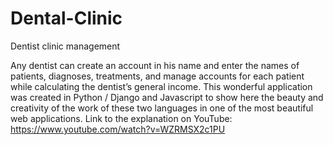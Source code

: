 # Dental-Clinic
Dentist clinic management


Any dentist can create an account in his name and enter the names of patients, diagnoses, treatments, and manage accounts for each patient while calculating the dentist’s general income.
This wonderful application was created in Python / Django and Javascript to show here the beauty and creativity of the work of these two languages in one of the most beautiful web applications.
Link to the explanation on YouTube:
https://www.youtube.com/watch?v=WZRMSX2c1PU

